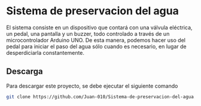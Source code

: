 # Sistema de preservacion del agua
El sistema consiste en un dispositivo que contará con una válvula eléctrica, un pedal, una pantalla y un buzzer, todo controlado a través de un microcontrolador Arduino UNO. De esta manera, podemos hacer uso del pedal para iniciar el paso del agua sólo cuando es necesario, en lugar de desperdiciarla constantemente.
## Descarga
Para descargar este proyecto, se debe ejecutar el siguiente comando
```bash
git clone https://github.com/Juan-010/Sistema-de-preservacion-del-agua.git <directorio>
```
